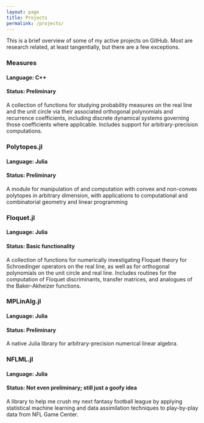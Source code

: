 ```yaml
---
layout: page
title: Projects
permalink: /projects/
---
```


This is a brief overview of some of my active projects on GitHub. Most are research related, at least tangentially, but there are a few exceptions.

### Measures

#### Language: C++ ####

#### Status: Preliminary ####

A collection of functions for studying probability measures on the real line and the unit circle via their associated orthogonal polynomials and recurrence coefficients, including discrete dynamical systems governing those coefficients where applicable. Includes support for arbitrary-precision computations.

### Polytopes.jl

#### Language: Julia ####

#### Status: Preliminary ####

A module for manipulation of and computation with convex and non-convex polytopes in arbitrary dimension, with applications to computational and combinatorial geometry and linear programming

### Floquet.jl

#### Language: Julia ####

#### Status: Basic functionality ####

A collection of functions for numerically investigating Floquet theory for Schroedinger operators on the real line, as well as for orthogonal polynomials on the unit circle and real line. Includes routines for the computation of Floquet discriminants, transfer matrices, and analogues of the Baker-Akheizer functions.

### MPLinAlg.jl

#### Language: Julia ####

#### Status: Preliminary ####

A native Julia library for arbitrary-precision numerical linear algebra.

### NFLML.jl

#### Language: Julia ####

#### Status: Not even preliminary; still just a goofy idea ####

A library to help me crush my next fantasy football league by applying statistical machine learning and data assimilation techniques to play-by-play data from NFL Game Center.

